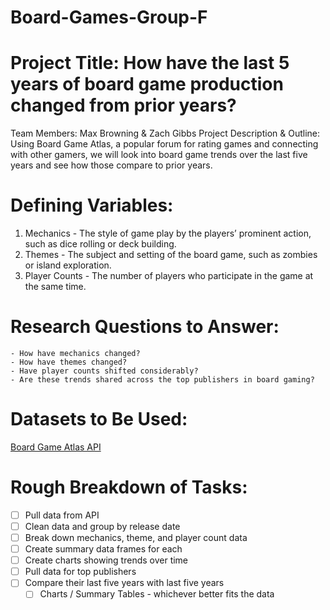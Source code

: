 # Board-Games-Group-F

# Project Title: How have the last 5 years of board game production changed from prior years?
 Team Members: Max Browning & Zach Gibbs
Project Description & Outline: Using Board Game Atlas, a popular forum for rating games and connecting with other gamers, we will look into board game trends over the last five years and see how those compare to prior years.

# Defining Variables:
1. Mechanics - The style of game play by the players’ prominent action, such as dice rolling or deck building.
2. Themes - The subject and setting of the board game, such as zombies or island exploration.
3. Player Counts - The number of players who participate in the game at the same time.

# Research Questions to Answer:
	- How have mechanics changed?
	- How have themes changed?
	- Have player counts shifted considerably?
	- Are these trends shared across the top publishers in board gaming?

# Datasets to Be Used:
[Board Game Atlas API](https://www.boardgameatlas.com/api/docs) 

# Rough Breakdown of Tasks:
- [ ] Pull data from API
- [ ] Clean data and group by release date
- [ ] Break down mechanics, theme, and player count data
- [ ] Create summary data frames for each
- [ ] Create charts showing trends over time
- [ ] Pull data for top publishers
- [ ] Compare their last five years with last five years
	- [ ] Charts / Summary Tables - whichever better fits the data

